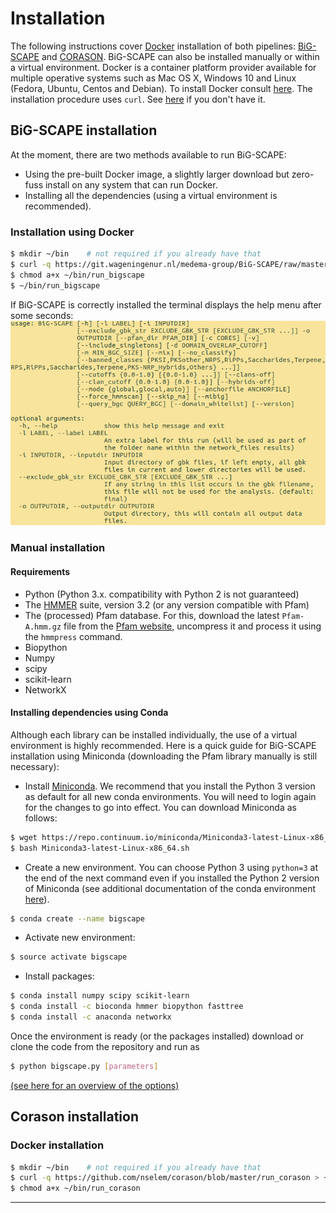 
# Installation

The following instructions cover [Docker](https://www.docker.com/) installation of both pipelines: [BiG-SCAPE](#big-scape-installation) and [CORASON](#corason-installation). BiG-SCAPE can also be installed manually or within a virtual environment. Docker is a container platform provider available for multiple operative systems such as Mac OS X, Windows 10 and Linux (Fedora, Ubuntu, Centos and Debian). To install Docker consult [here](dockerInstall.md).
The installation procedure uses `curl`. See [here](curlInstallation.md) if you don't have it.

## BiG-SCAPE installation

At the moment, there are two methods available to run BiG-SCAPE:

- Using the pre-built Docker image, a slightly larger download but zero-fuss install on any system that can run Docker.
- Installing all the dependencies (using a virtual environment is recommended).

### Installation using Docker

```bash
$ mkdir ~/bin    # not required if you already have that
$ curl -q https://git.wageningenur.nl/medema-group/BiG-SCAPE/raw/master/run_bigscape > ~/bin/run_bigscape
$ chmod a+x ~/bin/run_bigscape
$ ~/bin/run_bigscape
```

If BiG-SCAPE is correctly installed the terminal displays the help menu after some seconds:
![bigscape help](images/bigscape_help.png)

### Manual installation  

#### Requirements

* Python (Python 3.x. compatibility with Python 2 is not guaranteed)
* The [HMMER](http://hmmer.org/) suite, version 3.2 (or any version compatible with Pfam)
* The (processed) Pfam database. For this, download the latest `Pfam-A.hmm.gz`
file from the [Pfam website](ftp://ftp.ebi.ac.uk/pub/databases/Pfam/releases/), uncompress it and process it using the `hmmpress` command.
* Biopython
* Numpy
* scipy
* scikit-learn
* NetworkX

#### Installing dependencies using Conda

Although each library can be installed individually, the use of a virtual environment is highly recommended. Here is a quick guide for BiG-SCAPE installation using Miniconda (downloading the Pfam library manually is still necessary):

* Install [Miniconda](https://conda.io/miniconda.html). We recommend that you install the Python 3 version as default for all new conda environments. You will need to login again for the changes to go into effect. You can download Miniconda as follows:

```bash
$ wget https://repo.continuum.io/miniconda/Miniconda3-latest-Linux-x86_64.sh
$ bash Miniconda3-latest-Linux-x86_64.sh
```

* Create a new environment. You can choose Python 3 using `python=3` at the end of the next command even if you installed the Python 2 version of Miniconda (see additional documentation of the conda environment [here](https://conda.io/docs/)).

```bash
$ conda create --name bigscape
```

* Activate new environment:

```bash
$ source activate bigscape
```

* Install packages:

```bash
$ conda install numpy scipy scikit-learn
$ conda install -c bioconda hmmer biopython fasttree
$ conda install -c anaconda networkx
```

Once the environment is ready (or the packages installed) download or clone the code from the repository and run as

```bash
$ python bigscape.py [parameters]
```

[(see here for an overview of the options)](https://git.wageningenur.nl/medema-group/BiG-SCAPE/wikis/parameters)


## Corason installation

### Docker installation

```bash
$ mkdir ~/bin    # not required if you already have that
$ curl -q https://github.com/nselem/corason/blob/master/run_corason > ~/bin/run_corason
$ chmod a+x ~/bin/run_corason
```

----------------

